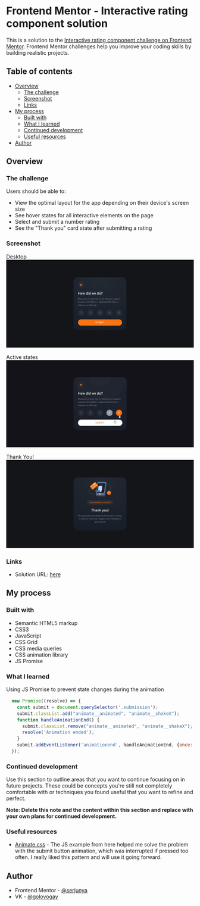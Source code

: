 # Frontend Mentor - Interactive rating component solution

This is a solution to the [Interactive rating component challenge on Frontend Mentor](https://www.frontendmentor.io/challenges/interactive-rating-component-koxpeBUmI). Frontend Mentor challenges help you improve your coding skills by building realistic projects. 

## Table of contents

- [Overview](#overview)
  - [The challenge](#the-challenge)
  - [Screenshot](#screenshot)
  - [Links](#links)
- [My process](#my-process)
  - [Built with](#built-with)
  - [What I learned](#what-i-learned)
  - [Continued development](#continued-development)
  - [Useful resources](#useful-resources)
- [Author](#author)

## Overview

### The challenge

Users should be able to:

- View the optimal layout for the app depending on their device's screen size
- See hover states for all interactive elements on the page
- Select and submit a number rating
- See the "Thank you" card state after submitting a rating

### Screenshot
Desktop
![](screenshot/desktop.png)

Active states
![](screenshot/active-states.png)

Thank You!
![](screenshot/thank-you.png)

### Links

- Solution URL: [here](https://celadon-mochi-c6df84.netlify.app/)

## My process

### Built with

- Semantic HTML5 markup
- CSS3
- JavaScript
- CSS Grid
- CSS media queries
- CSS animation library
- JS Promise

### What I learned
Using JS Promise to prevent state changes during the animation
```js
  new Promise((resolve) => {
    const submit = document.querySelector('.submission');
    submit.classList.add("animate__animated", "animate__shakeX");
    function handleAnimationEnd() {
      submit.classList.remove("animate__animated", "animate__shakeX");
      resolve('Animation ended');
    }
    submit.addEventListener('animationend', handleAnimationEnd, {once: true});
  });
```

### Continued development

Use this section to outline areas that you want to continue focusing on in future projects. These could be concepts you're still not completely comfortable with or techniques you found useful that you want to refine and perfect.

**Note: Delete this note and the content within this section and replace with your own plans for continued development.**

### Useful resources

- [Animate.css](https://animate.style/) - The JS example from here helped me solve the problem with the submit button animation, which was interrupted if pressed too often. I really liked this pattern and will use it going forward.

## Author

- Frontend Mentor - [@serjunya](https://www.frontendmentor.io/profile/serjunya)
- VK - [@golovogay](https://www.vk.com/golovogay)
